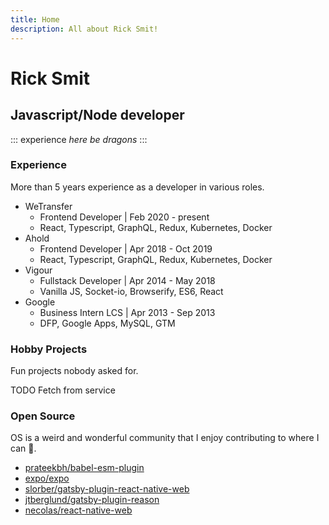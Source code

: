 ```yaml
---
title: Home
description: All about Rick Smit!
---
```


# Rick Smit

## Javascript/Node developer

::: experience
_here be dragons_
:::

### Experience

More than 5 years experience as a developer in various roles.

- WeTransfer
  - Frontend Developer | Feb 2020 - present
  - React, Typescript, GraphQL, Redux, Kubernetes, Docker
- Ahold
  - Frontend Developer | Apr 2018 - Oct 2019
  - React, Typescript, GraphQL, Redux, Kubernetes, Docker
- Vigour
  - Fullstack Developer | Apr 2014 - May 2018
  - Vanilla JS, Socket-io, Browserify, ES6, React
- Google
  - Business Intern LCS | Apr 2013 - Sep 2013
  - DFP, Google Apps, MySQL, GTM

### Hobby Projects

Fun projects nobody asked for.

TODO Fetch from service

### Open Source

OS is a weird and wonderful community that I enjoy contributing to where I can 🤠.

- [prateekbh/babel-esm-plugin](https://github.com/prateekbh/babel-esm-plugin/pull/41)
- [expo/expo](https://github.com/expo/expo/pull/6214)
- [slorber/gatsby-plugin-react-native-web](https://github.com/slorber/gatsby-plugin-react-native-web/pull/4)
- [jtberglund/gatsby-plugin-reason](https://github.com/jtberglund/gatsby-plugin-reason/pull/10)
- [necolas/react-native-web](https://github.com/necolas/react-native-web/pull/1123)
